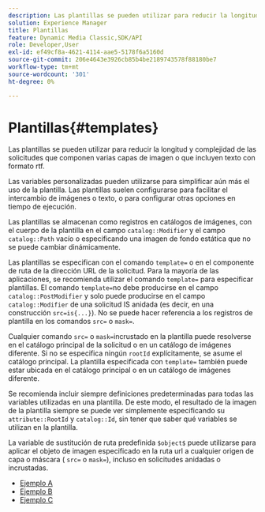 ```yaml
---
description: Las plantillas se pueden utilizar para reducir la longitud y complejidad de las solicitudes que componen varias capas de imagen o que incluyen texto con formato rtf.
solution: Experience Manager
title: Plantillas
feature: Dynamic Media Classic,SDK/API
role: Developer,User
exl-id: ef49cf8a-4621-4114-aae5-5178f6a5160d
source-git-commit: 206e4643e3926cb85b4be2189743578f88180be7
workflow-type: tm+mt
source-wordcount: '301'
ht-degree: 0%

---
```


# Plantillas{#templates}

Las plantillas se pueden utilizar para reducir la longitud y complejidad de las solicitudes que componen varias capas de imagen o que incluyen texto con formato rtf.

Las variables personalizadas pueden utilizarse para simplificar aún más el uso de la plantilla. Las plantillas suelen configurarse para facilitar el intercambio de imágenes o texto, o para configurar otras opciones en tiempo de ejecución.

Las plantillas se almacenan como registros en catálogos de imágenes, con el cuerpo de la plantilla en el campo `catalog::Modifier` y el campo `catalog::Path` vacío o especificando una imagen de fondo estática que no se puede cambiar dinámicamente.

Las plantillas se especifican con el comando `template=` o en el componente de ruta de la dirección URL de la solicitud. Para la mayoría de las aplicaciones, se recomienda utilizar el comando `template=` para especificar plantillas. El comando `template=`no debe producirse en el campo `catalog::PostModifier` y solo puede producirse en el campo `catalog::Modifier` de una solicitud IS anidada (es decir, en una construcción `src=is{...}`). No se puede hacer referencia a los registros de plantilla en los comandos `src=` o `mask=`.

Cualquier comando `src=` o `mask=`incrustado en la plantilla puede resolverse en el catálogo principal de la solicitud o en un catálogo de imágenes diferente. Si no se especifica ningún `rootId` explícitamente, se asume el catálogo principal. La plantilla especificada con `template=` también puede estar ubicada en el catálogo principal o en un catálogo de imágenes diferente.

Se recomienda incluir siempre definiciones predeterminadas para todas las variables utilizadas en una plantilla. De este modo, el resultado de la imagen de la plantilla siempre se puede ver simplemente especificando su `attribute::RootId` y `catalog::Id`, sin tener que saber qué variables se utilizan en la plantilla.

La variable de sustitución de ruta predefinida `$object$` puede utilizarse para aplicar el objeto de imagen especificado en la ruta url a cualquier origen de capa o máscara ( `src=` o `mask=`), incluso en solicitudes anidadas o incrustadas.

* [Ejemplo A](r-example-a.md)
* [Ejemplo B](r-example-b.md)
* [Ejemplo C](r-example-c.md)
